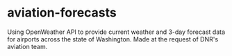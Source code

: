 # aviation-forecasts
Using OpenWeather API to provide current weather and 3-day forecast data for airports across the state of Washington. Made at the request of DNR's aviation team.
